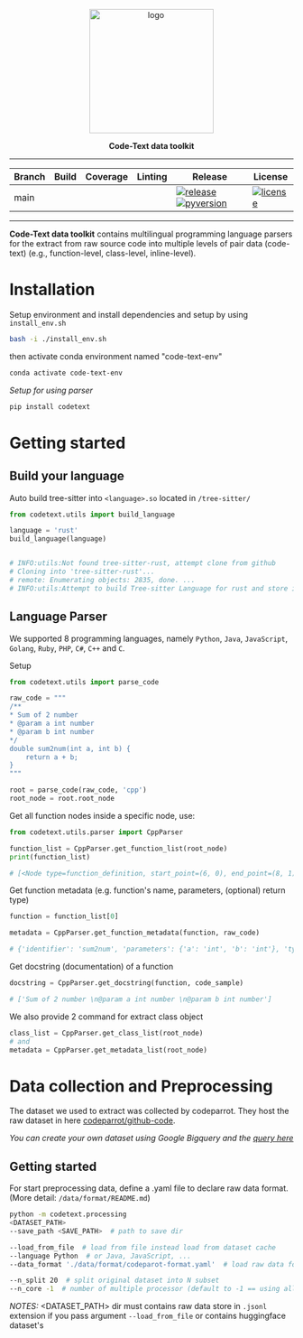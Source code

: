 <div align="center">

<p align="center">
  <img src="https://avatars.githubusercontent.com/u/115590550?s=200&v=4" width="220px" alt="logo">
</p>

**Code-Text data toolkit**
______________________________________________________________________


<!-- Badge start -->
| Branch 	| Build 	| Coverage 	| Linting 	| Release 	| License 	|
|--------	|-------	|----------	|---------	|---------	|---------	|
| main   	|       	|           |       	| [![release](https://img.shields.io/pypi/v/codetext)](https://pypi.org/project/codetext/) [![pyversion](https://img.shields.io/pypi/pyversions/codetext)](https://pypi.org/project/codetext/)| [![license](https://img.shields.io/github/license/AI4Code-Research/CodeText-data)](https://github.com/UETAILab/AI4Code-Research/CodeText-data/LICENSE.txt) |

<!-- Badge end -->
</div>

______________________________________________________________________

**Code-Text data toolkit** contains multilingual programming language parsers for the extract from raw source code into multiple levels of pair data (code-text) (e.g., function-level, class-level, inline-level). 

# Installation
Setup environment and install dependencies and setup by using `install_env.sh`
```bash
bash -i ./install_env.sh
```
then activate conda environment named "code-text-env"
```bash
conda activate code-text-env
```

*Setup for using parser*
```bash
pip install codetext
```

# Getting started

## Build your language
Auto build tree-sitter into `<language>.so` located in `/tree-sitter/`
```python
from codetext.utils import build_language

language = 'rust'
build_language(language)


# INFO:utils:Not found tree-sitter-rust, attempt clone from github
# Cloning into 'tree-sitter-rust'...
# remote: Enumerating objects: 2835, done. ...
# INFO:utils:Attempt to build Tree-sitter Language for rust and store in .../tree-sitter/rust.so
```

## Language Parser
We supported 8 programming languages, namely `Python`, `Java`, `JavaScript`, `Golang`, `Ruby`, `PHP`, `C#`, `C++` and `C`.

Setup
```python
from codetext.utils import parse_code

raw_code = """
/**
* Sum of 2 number
* @param a int number
* @param b int number
*/
double sum2num(int a, int b) {
    return a + b;
}
"""

root = parse_code(raw_code, 'cpp')
root_node = root.root_node
```

Get all function nodes inside a specific node, use:
```python
from codetext.utils.parser import CppParser

function_list = CppParser.get_function_list(root_node)
print(function_list)

# [<Node type=function_definition, start_point=(6, 0), end_point=(8, 1)>]

```

Get function metadata (e.g. function's name, parameters, (optional) return type)
```python
function = function_list[0]

metadata = CppParser.get_function_metadata(function, raw_code)

# {'identifier': 'sum2num', 'parameters': {'a': 'int', 'b': 'int'}, 'type': 'double'}
```
Get docstring (documentation) of a function
```python
docstring = CppParser.get_docstring(function, code_sample)

# ['Sum of 2 number \n@param a int number \n@param b int number']
```

We also provide 2 command for extract class object
```python
class_list = CppParser.get_class_list(root_node)
# and
metadata = CppParser.get_metadata_list(root_node)
```

# Data collection and Preprocessing
The dataset we used to extract was collected by codeparrot. They host the raw dataset in here [codeparrot/github-code](https://huggingface.co/datasets/codeparrot/github-code).

*You can create your own dataset using Google Bigquery and the [query here](https://huggingface.co/datasets/codeparrot/github-code/blob/main/query.sql)*

## Getting started
For start preprocessing data, define a .yaml file to declare raw data format. (More detail: `/data/format/README.md`)

```bash
python -m codetext.processing 
<DATASET_PATH>
--save_path <SAVE_PATH>  # path to save dir

--load_from_file  # load from file instead load from dataset cache
--language Python  # or Java, JavaScript, ...
--data_format './data/format/codeparot-format.yaml'  # load raw data format

--n_split 20  # split original dataset into N subset
--n_core -1  # number of multiple processor (default to -1 == using all core)
```

*NOTES:*  <DATASET_PATH> dir must contains raw data store in `.jsonl` extension if you pass argument `--load_from_file` or contains huggingface dataset's 

